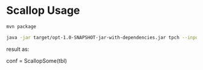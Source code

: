 # Scallop Usage

```bash
mvn package
```

```bash
java -jar target/opt-1.0-SNAPSHOT-jar-with-dependencies.jar tpch --input-path a --query-path b --input-format=tbl --query=myq
```
result as:

conf = ScallopSome(tbl)
